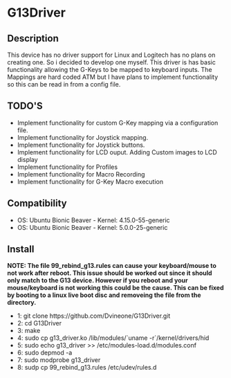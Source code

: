 # G13Driver

<h2>Description</h2>

<p>This device has no driver support for Linux and Logitech has no plans on creating one. So i decided to develop one myself. This driver is has basic functionality 
allowing the G-Keys to be mapped to keyboard inputs. The Mappings are hard coded ATM but I have plans to implement functionality so this can be read in from a config file.</p>

<h2>TODO'S</h2>
<ul>
  <li>Implement functionality for custom G-Key mapping via a configuration file.</li>
  <li>Implement functionality for Joystick mapping.</li>
  <li>Implement functionality for Joystick buttons.</li>
  <li>Implement functionality for LCD ouput. Adding Custom images to LCD display</li>
  <li>Implement functionality for Profiles</li>
  <li>Implement functionality for Macro Recording</li>
  <li>Implement functionality for G-Key Macro execution</li>
</ul>

<h2>Compatibility</h2>
<ul>
  <li>OS: Ubuntu Bionic Beaver - Kernel: 4.15.0-55-generic</li>
  <li>OS: Ubuntu Bionic Beaver - Kernel: 5.0.0-25-generic</li>
</ul>

<h2>Install</h2>
<b>NOTE: The file 99_rebind_g13.rules can cause your keyboard/mouse to not work after reboot.
This issue should be worked out since it should only match to the G13 device. However if you reboot and your mouse/keyboard is not working this could be the cause. This can be fixed by booting to a 
linux live boot disc and removeing the file from the directory.</b>

<ul>
  <li>1: git clone https://github.com/Dvineone/G13Driver.git</li>
  <li>2: cd G13Driver</li>
  <li>3: make</li>
  <li>4: sudo cp g13_driver.ko /lib/modules/`uname -r`/kernel/drivers/hid</li>
  <li>5: sudo echo g13_driver >> /etc/modules-load.d/modules.conf</li>
  <li>6: sudo depmod -a</li>
  <li>7: sudo modprobe g13_driver</li>
  <li>8: sudp cp 99_rebind_g13.rules /etc/udev/rules.d</li>
</ul>

